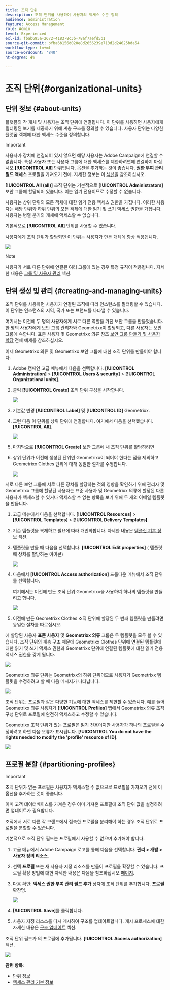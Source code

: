 ```yaml
---
title: 조직 단위
description: 조직 단위를 사용하여 사용자의 액세스 수준 정의
audience: administration
feature: Access Management
role: Admin
level: Experienced
exl-id: fbab695a-2672-4183-8c3b-78af7aefd5b1
source-git-commit: bfba6b156d020e8d2656239e713d2d24625bda54
workflow-type: tm+mt
source-wordcount: '840'
ht-degree: 4%

---
```


# 조직 단위{#organizational-units}

## 단위 정보 {#about-units}

플랫폼의 각 개체 및 사용자는 조직 단위에 연결됩니다. 이 단위를 사용하면 사용자에게 필터링된 보기를 제공하기 위해 계층 구조를 정의할 수 있습니다. 사용자 단위는 다양한 플랫폼 객체에 대한 액세스 수준을 정의합니다.

>[!IMPORTANT]
>
>사용자가 장치에 연결되어 있지 않으면 해당 사용자는 Adobe Campaign에 연결할 수 없습니다. 특정 사용자 또는 사용자 그룹에 대한 액세스를 제한하려면에 연결하지 마십시오 **[!UICONTROL All]** 단위입니다. 옵션을 추가하는 것이 좋습니다. **권한 부여 관리 필드 액세스** 프로필을 가져오기 전에. 자세한 정보는 이 [섹션](../../administration/using/organizational-units.md#partitioning-profiles)을 참조하십시오.
>
>**[!UICONTROL All (all)]** 조직 단위는 기본적으로 **[!UICONTROL Administrators]** 보안 그룹에 할당되어 있습니다. 이는 읽기 전용이므로 수정할 수 없습니다.

사용자는 상위 단위의 모든 객체에 대한 읽기 전용 액세스 권한을 가집니다. 이러한 사용자는 해당 단위와 하위 단위의 모든 객체에 대한 읽기 및 쓰기 액세스 권한을 가집니다. 사용자는 병렬 분기의 개체에 액세스할 수 없습니다.

기본적으로 **[!UICONTROL All]** 단위를 사용할 수 있습니다.

사용자에게 조직 단위가 할당되면 이 단위는 사용자가 만든 개체에 항상 적용됩니다.

![](assets/user_management_2.png)

>[!NOTE]
>
>사용자가 서로 다른 단위에 연결된 여러 그룹에 있는 경우 특정 규칙이 적용됩니다. 자세한 내용은 [그룹 및 사용자 관리](../../administration/using/managing-groups-and-users.md) 섹션.

## 단위 생성 및 관리 {#creating-and-managing-units}

조직 단위를 사용하면 사용자가 연결된 조직에 따라 인스턴스를 필터링할 수 있습니다. 이 단위는 인스턴스의 지역, 국가 또는 브랜드를 나타낼 수 있습니다.

여기서는 이전에 두 명의 사용자에게 서로 다른 역할을 가진 보안 그룹을 만들었습니다. 한 명의 사용자에게 보안 그룹 관리자와 Geometrixx이 할당되고, 다른 사용자는 보안 그룹에 속합니다. 표준 사용자 및 Geometrixx 의류 참조 [보안 그룹 만들기 및 사용자 할당](../../administration/using/managing-groups-and-users.md#creating-a-security-group-and-assigning-users) 전체 예제를 참조하십시오.

이제 Geometrixx 의류 및 Geometrixx 보안 그룹에 대한 조직 단위를 만들어야 합니다.

1. Adobe 캠페인 고급 메뉴에서 다음을 선택합니다. **[!UICONTROL Administration]** > **[!UICONTROL Users & security]** > **[!UICONTROL Organizational units]**.
1. 클릭 **[!UICONTROL Create]** 조직 단위 구성을 시작합니다.

   ![](assets/manage_units_1.png)

1. 기본값 변경 **[!UICONTROL Label]** 및 **[!UICONTROL ID]** Geometrixx.
1. 그런 다음 이 단위를 상위 단위에 연결합니다. 여기에서 다음을 선택했습니다. **[!UICONTROL All]**.

   ![](assets/manage_units_2.png)

1. 마지막으로 **[!UICONTROL Create]** 보안 그룹에 새 조직 단위를 할당하려면
1. 상위 단위가 이전에 생성된 단위인 Geometrixx이 되어야 한다는 점을 제외하고 Geometrixx Clothes 단위에 대해 동일한 절차를 수행합니다.

   ![](assets/manage_units_3.png)

서로 다른 보안 그룹에 서로 다른 장치를 할당하는 것의 영향을 확인하기 위해 관리자 및 Geometrixx 그룹에 할당된 사용자는 표준 사용자 및 Geometrixx 의류에 할당된 다른 사용자가 액세스할 수 있거나 액세스할 수 없는 항목을 보기 위해 두 개의 이메일 템플릿을 만듭니다.

1. 고급 메뉴에서 다음을 선택합니다. **[!UICONTROL Resources]** > **[!UICONTROL Templates]** > **[!UICONTROL Delivery Templates]**.
1. 기존 템플릿을 복제하고 필요에 따라 개인화합니다. 자세한 내용은 [템플릿 기본 정보](../../start/using/marketing-activity-templates.md) 섹션.
1. 템플릿을 만들 때 다음을 선택합니다. **[!UICONTROL Edit properties]** ( 템플릿에 장치를 할당하는 아이콘)

   ![](assets/manage_units_6.png)

1. 다음에서 **[!UICONTROL Access authorization]** 드롭다운 메뉴에서 조직 단위를 선택합니다.

   여기에서는 이전에 만든 조직 단위 Geometrixx을 사용하여 하나의 템플릿을 만들려고 합니다.

   ![](assets/manage_units_5.png)

1. 이전에 만든 Geometrixx Clothes 조직 단위에 할당된 두 번째 템플릿을 만들려면 동일한 절차를 따르십시오.

에 할당된 사용자 **표준 사용자** 및 **Geometrixx 의류** 그룹은 두 템플릿을 모두 볼 수 있습니다. 조직 단위의 계층 구조 때문에 Geometrixx Clothes 단위에 연결된 템플릿에 대한 읽기 및 쓰기 액세스 권한과 Geometrixx 단위에 연결된 템플릿에 대한 읽기 전용 액세스 권한을 갖게 됩니다.

![](assets/manage_units_7.png)

Geometrixx 의류 단위는 Geometrixx의 하위 단위이므로 사용자가 Geometrixx 템플릿을 수정하려고 할 때 다음 메시지가 나타납니다.

![](assets/manage_units_8.png)

조직 단위는 프로필과 같은 다양한 기능에 대한 액세스를 제한할 수 있습니다. 예를 들어 Geometrixx 의류 사용자가 **[!UICONTROL Profiles]** 탭에서 Geometrixx 의류 조직 구성 단위로 프로필에 완전히 액세스하고 수정할 수 있습니다.

Geometrixx 조직 단위가 있는 프로필은 읽기 전용이지만 사용자가 하나의 프로필을 수정하려고 하면 다음 오류가 표시됩니다. **[!UICONTROL You do not have the rights needed to modify the 'profile' resource of ID]**.

![](assets/manage_units_10.png)

## 프로필 분할 {#partitioning-profiles}

>[!IMPORTANT]
>
>조직 단위가 없는 프로필은 사용자가 액세스할 수 없으므로 프로필을 가져오기 전에 이 옵션을 추가하는 것이 좋습니다.
>
>이미 고객 데이터베이스를 가져온 경우 이미 가져온 프로필에 조직 단위 값을 설정하려면 업데이트가 필요합니다.

조직에서 서로 다른 각 브랜드에서 접촉한 프로필을 분리해야 하는 경우 조직 단위로 프로필을 분할할 수 있습니다.

기본적으로 조직 단위 필드는 프로필에서 사용할 수 없으며 추가해야 합니다.

1. 고급 메뉴에서 Adobe Campaign 로고를 통해 다음을 선택합니다. **관리 > 개발 > 사용자 정의 리소스**.
1. 선택 **프로필** 또는 새 사용자 지정 리소스를 만들어 프로필을 확장할 수 있습니다. 프로필 확장 방법에 대한 자세한 내용은 다음을 참조하십시오 [페이지](../../developing/using/extending-the-profile-resource-with-a-new-field.md#step-1--extend-the-profile-resource).
1. 다음 확인: **액세스 권한 부여 관리 필드 추가** 상자에 조직 단위를 추가합니다. **프로필** 확장명.

   ![](assets/user_management_9.png)

1. **[!UICONTROL Save]**&#x200B;를 클릭합니다.
1. 사용자 지정 리소스를 다시 게시하여 구조를 업데이트합니다. 게시 프로세스에 대한 자세한 내용은 [구조 업데이트](../../developing/using/updating-the-database-structure.md) 섹션.

조직 단위 필드가 의 프로필에 추가됩니다. **[!UICONTROL Access authorization]** 섹션.

![](assets/user_management_10.png)

**관련 항목**:

* [단위 정보](../../administration/using/organizational-units.md#about-units)
* [액세스 관리 기본 정보](../../administration/using/about-access-management.md)
